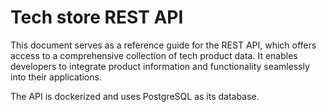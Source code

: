 # Tech store REST API
This document serves as a reference guide for the REST API, which offers access to a comprehensive collection of tech product data. It enables developers to integrate product information and functionality seamlessly into their applications.

The API is dockerized and uses PostgreSQL as its database.
